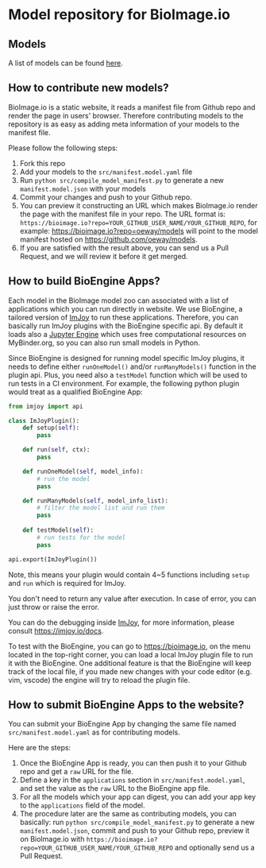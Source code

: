 # Model repository for BioImage.io


## Models

A list of models can be found [here](./src/manifest.model.yaml).

## How to contribute new models?

BioImage.io is a static website, it reads a manifest file from Github repo and render the page in users' browser. Therefore contributing models to the repository is as easy as adding meta information of your models to the manifest file.

Please follow the following steps:

 1. Fork this repo
 1. Add your models to the `src/manifest.model.yaml` file
 1. Run `python src/compile_model_manifest.py` to generate a new `manifest.model.json` with your models
 1. Commit your changes and push to your Github repo.
 1. You can preview it constructing an URL which makes BioImage.io render the page with the manifest file in your repo. The URL format is: `https://bioimage.io?repo=YOUR_GITHUB_USER_NAME/YOUR_GITHUB_REPO`, for example: https://bioimage.io?repo=oeway/models will point to the model manifest hosted on https://github.com/oeway/models.
 1. If you are satisfied with the result above, you can send us a Pull Request, and we will review it before it get merged.

 ## How to build BioEngine Apps?
 
 Each model in the BioImage model zoo can associated with a list of applications which you can run directly in website. We use BioEngine, a tailored version of [ImJoy](https://imjoy.io) to run these applications. Therefore, you can basically run ImJoy plugins with the BioEngine specific api. By default it loads also a [Jupyter Engine](https://github.com/imjoy-team/jupyter-engine-manager) which uses free computational resources on MyBinder.org, so you can also run small models in Python. 

Since BioEngine is designed for running model specific ImJoy plugins, it needs to define either `runOneModel()` and/or `runManyModels()` function in the plugin api. Plus, you need also a `testModel` function which will be used to run tests in a CI environment. For example, the following python plugin would treat as a qualified BioEngine App:

```python
from imjoy import api

class ImJoyPlugin():
    def setup(self):
        pass

    def run(self, ctx):
        pass

    def runOneModel(self, model_info):
        # run the model
        pass

    def runManyModels(self, model_info_list):
        # filter the model list and run them
        pass
    
    def testModel(self):
        # run tests for the model
        pass

api.export(ImJoyPlugin())
```

Note, this means your plugin would contain 4~5 functions including `setup` and `run` which is required for ImJoy.

You don't need to return any value after execution. In case of error, you can just throw or raise the error.

You can do the debugging inside [ImJoy](https://imjoy.io), for more information, please consult https://imjoy.io/docs.

To test with the BioEngine, you can go to https://bioimage.io, on the menu located in the top-right corner, you can load a local ImJoy plugin file to run it with the BioEngine. One additional feature is that the BioEngine will keep track of the local file, if you made new changes with your code editor (e.g. vim, vscode) the engine will try to reload the plugin file. 

## How to submit BioEngine Apps to the website?

You can submit your BioEngine App by changing the same file named `src/manifest.model.yaml` as for contributing models.

Here are the steps:
 1. Once the BioEngine App is ready, you can then push it to your Github repo and get a `raw` URL for the file.
 1. Define a key in the `applications` section in `src/manifest.model.yaml`, and set the value as the `raw` URL to the BioEngine app file.
 1. For all the models which your app can digest, you can add your app key to the `applications` field of the model.
 1. The procedure later are the same as contributing models, you can basically: run `python src/compile_model_manifest.py` to generate a new `manifest.model.json`, commit and push to your Github repo, preview it on BioImage.io with `https://bioimage.io?repo=YOUR_GITHUB_USER_NAME/YOUR_GITHUB_REPO` and optionally send us a Pull Request.




